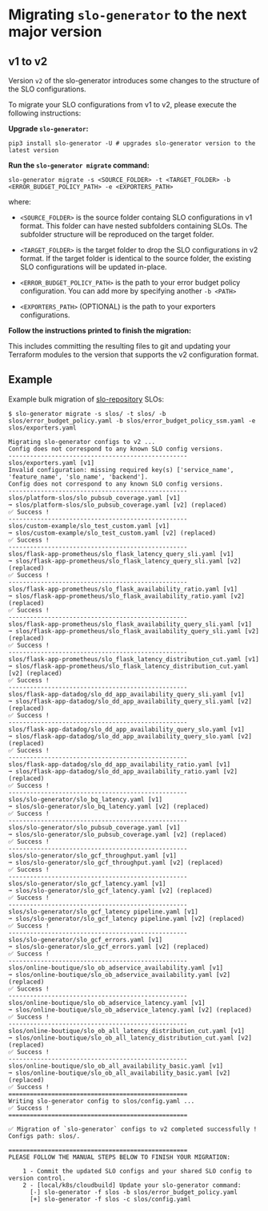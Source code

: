 # Migrating `slo-generator` to the next major version

## v1 to v2

Version `v2` of the slo-generator introduces some changes to the structure of 
the SLO configurations.

To migrate your SLO configurations from v1 to v2, please execute the following 
instructions:

**Upgrade `slo-generator`:**
```
pip3 install slo-generator -U # upgrades slo-generator version to the latest version
```

**Run the `slo-generator migrate` command:**
```
slo-generator migrate -s <SOURCE_FOLDER> -t <TARGET_FOLDER> -b <ERROR_BUDGET_POLICY_PATH> -e <EXPORTERS_PATH>
```
where:
* `<SOURCE_FOLDER>` is the source folder containg SLO configurations in v1 format. 
This folder can have nested subfolders containing SLOs. The subfolder structure 
will be reproduced on the target folder.

* `<TARGET_FOLDER>` is the target folder to drop the SLO configurations in v2
format. If the target folder is identical to the source folder, the existing SLO 
configurations will be updated in-place.

* `<ERROR_BUDGET_POLICY_PATH>` is the path to your error budget policy configuration. You can add more by specifying another `-b <PATH>`

* `<EXPORTERS_PATH>` (OPTIONAL) is the path to your exporters configurations.


**Follow the instructions printed to finish the migration:**

This includes committing the resulting files to git and updating your Terraform
modules to the version that supports the v2 configuration format.

## Example

Example bulk migration of [slo-repository](https://github.com/ocervell/slo-repository) SLOs:

```
$ slo-generator migrate -s slos/ -t slos/ -b slos/error_budget_policy.yaml -b slos/error_budget_policy_ssm.yaml -e slos/exporters.yaml

Migrating slo-generator configs to v2 ...
Config does not correspond to any known SLO config versions.
--------------------------------------------------
slos/exporters.yaml [v1] 
Invalid configuration: missing required key(s) ['service_name', 'feature_name', 'slo_name', 'backend'].
Config does not correspond to any known SLO config versions.
--------------------------------------------------
slos/platform-slos/slo_pubsub_coverage.yaml [v1] 
➞ slos/platform-slos/slo_pubsub_coverage.yaml [v2] (replaced)
✅ Success !
--------------------------------------------------
slos/custom-example/slo_test_custom.yaml [v1] 
➞ slos/custom-example/slo_test_custom.yaml [v2] (replaced)
✅ Success !
--------------------------------------------------
slos/flask-app-prometheus/slo_flask_latency_query_sli.yaml [v1] 
➞ slos/flask-app-prometheus/slo_flask_latency_query_sli.yaml [v2] (replaced)
✅ Success !
--------------------------------------------------
slos/flask-app-prometheus/slo_flask_availability_ratio.yaml [v1] 
➞ slos/flask-app-prometheus/slo_flask_availability_ratio.yaml [v2] (replaced)
✅ Success !
--------------------------------------------------
slos/flask-app-prometheus/slo_flask_availability_query_sli.yaml [v1] 
➞ slos/flask-app-prometheus/slo_flask_availability_query_sli.yaml [v2] (replaced)
✅ Success !
--------------------------------------------------
slos/flask-app-prometheus/slo_flask_latency_distribution_cut.yaml [v1] 
➞ slos/flask-app-prometheus/slo_flask_latency_distribution_cut.yaml [v2] (replaced)
✅ Success !
--------------------------------------------------
slos/flask-app-datadog/slo_dd_app_availability_query_sli.yaml [v1] 
➞ slos/flask-app-datadog/slo_dd_app_availability_query_sli.yaml [v2] (replaced)
✅ Success !
--------------------------------------------------
slos/flask-app-datadog/slo_dd_app_availability_query_slo.yaml [v1] 
➞ slos/flask-app-datadog/slo_dd_app_availability_query_slo.yaml [v2] (replaced)
✅ Success !
--------------------------------------------------
slos/flask-app-datadog/slo_dd_app_availability_ratio.yaml [v1] 
➞ slos/flask-app-datadog/slo_dd_app_availability_ratio.yaml [v2] (replaced)
✅ Success !
--------------------------------------------------
slos/slo-generator/slo_bq_latency.yaml [v1] 
➞ slos/slo-generator/slo_bq_latency.yaml [v2] (replaced)
✅ Success !
--------------------------------------------------
slos/slo-generator/slo_pubsub_coverage.yaml [v1] 
➞ slos/slo-generator/slo_pubsub_coverage.yaml [v2] (replaced)
✅ Success !
--------------------------------------------------
slos/slo-generator/slo_gcf_throughput.yaml [v1] 
➞ slos/slo-generator/slo_gcf_throughput.yaml [v2] (replaced)
✅ Success !
--------------------------------------------------
slos/slo-generator/slo_gcf_latency.yaml [v1] 
➞ slos/slo-generator/slo_gcf_latency.yaml [v2] (replaced)
✅ Success !
--------------------------------------------------
slos/slo-generator/slo_gcf_latency pipeline.yaml [v1] 
➞ slos/slo-generator/slo_gcf_latency pipeline.yaml [v2] (replaced)
✅ Success !
--------------------------------------------------
slos/slo-generator/slo_gcf_errors.yaml [v1] 
➞ slos/slo-generator/slo_gcf_errors.yaml [v2] (replaced)
✅ Success !
--------------------------------------------------
slos/online-boutique/slo_ob_adservice_availability.yaml [v1] 
➞ slos/online-boutique/slo_ob_adservice_availability.yaml [v2] (replaced)
✅ Success !
--------------------------------------------------
slos/online-boutique/slo_ob_adservice_latency.yaml [v1] 
➞ slos/online-boutique/slo_ob_adservice_latency.yaml [v2] (replaced)
✅ Success !
--------------------------------------------------
slos/online-boutique/slo_ob_all_latency_distribution_cut.yaml [v1] 
➞ slos/online-boutique/slo_ob_all_latency_distribution_cut.yaml [v2] (replaced)
✅ Success !
--------------------------------------------------
slos/online-boutique/slo_ob_all_availability_basic.yaml [v1] 
➞ slos/online-boutique/slo_ob_all_availability_basic.yaml [v2] (replaced)
✅ Success !
==================================================
Writing slo-generator config to slos/config.yaml ...
✅ Success !
==================================================

✅ Migration of `slo-generator` configs to v2 completed successfully ! Configs path: slos/.

==================================================
PLEASE FOLLOW THE MANUAL STEPS BELOW TO FINISH YOUR MIGRATION:

    1 - Commit the updated SLO configs and your shared SLO config to version control.
    2 - [local/k8s/cloudbuild] Update your slo-generator command:
      [-] slo-generator -f slos -b slos/error_budget_policy.yaml
      [+] slo-generator -f slos -c slos/config.yaml
```
